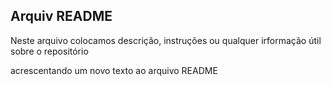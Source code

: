 ## **Arquiv README**

Neste arquivo colocamos descrição, instruções ou qualquer 
irformação útil sobre o repositório

acrescentando um novo texto ao arquivo README
